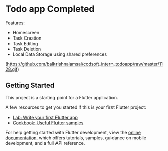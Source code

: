 # Todo app Completed

Features:

- Homescreen
- Task Creation
- Task Editing
- Task Deletion
- Local Data Storage using shared preferences

(https://github.com/balkrishnalamsal/codsoft_intern_todoapp/raw/master/1128.gif)

## Getting Started

This project is a starting point for a Flutter application.

A few resources to get you started if this is your first Flutter project:

- [Lab: Write your first Flutter app](https://docs.flutter.dev/get-started/codelab)
- [Cookbook: Useful Flutter samples](https://docs.flutter.dev/cookbook)

For help getting started with Flutter development, view the
[online documentation](https://docs.flutter.dev/), which offers tutorials,
samples, guidance on mobile development, and a full API reference.
